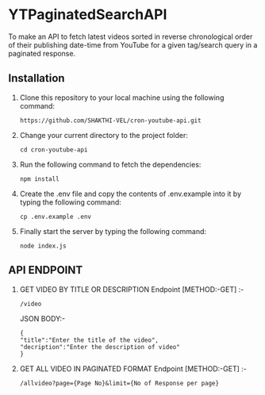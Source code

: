 # YTPaginatedSearchAPI

To make an API to fetch latest videos sorted in reverse chronological order of their publishing date-time from YouTube for a given tag/search query in a paginated response.

## Installation

1. Clone this repository to your local machine using the following command:

   ```
   https://github.com/SHAKTHI-VEL/cron-youtube-api.git
   ```

2. Change your current directory to the project folder:

   ```
   cd cron-youtube-api
   ```

3. Run the following command to fetch the dependencies:

   ```
   npm install
   ```

4. Create the .env file and copy the contents of .env.example into it by typing the following command:
    ```
    cp .env.example .env
    ```

5. Finally start the server by typing the following command:
    ```
    node index.js
    ```

## API ENDPOINT

1. GET VIDEO BY TITLE OR DESCRIPTION Endpoint [METHOD:-GET] :-
    ```
    /video
    ```

    JSON BODY:-
    ```
    {
    "title":"Enter the title of the video",
    "decription":"Enter the description of video"    
    }
    ```
    
2. GET ALL VIDEO IN PAGINATED FORMAT Endpoint [METHOD:-GET] :-
    ```
    /allvideo?page={Page No}&limit={No of Response per page}
    ```

    
